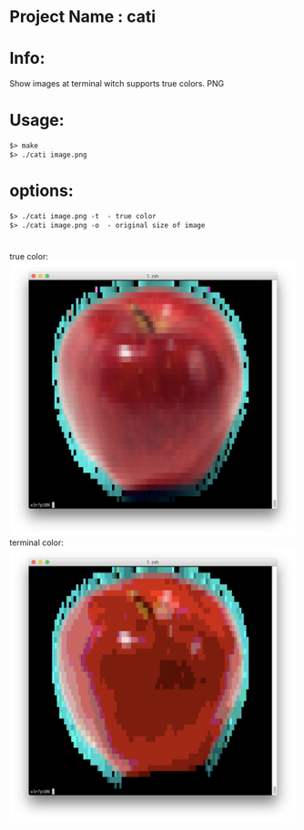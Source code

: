 # Project Name : cati

# Info:
Show images at terminal witch supports true colors. PNG




# Usage:
```
$> make
$> ./cati image.png
```

# options:
```
$> ./cati image.png -t  - true color
$> ./cati image.png -o  - original size of image
```

#
true color:
![cati](/cati000.png?raw=true "cati")
terminal color:
![cati](/cati001.png?raw=true "cati")
